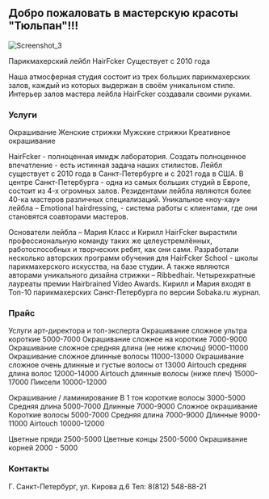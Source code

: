 ## Добро пожаловать в мастерскую красоты "Тюльпан"!!!
![Screenshot_3](https://user-images.githubusercontent.com/101971807/159163020-163d96b8-c62f-4416-a96a-e13b2850b647.png)

Парикмахерский лейбл HairFcker
Существует с 2010 года

Наша атмосферная студия состоит из трех больших парикмахерских залов,
каждый из которых выдержан в своём уникальном стиле.
Интерьер залов мастера лейбла HairFcker создавали своими руками.

### Услуги

Окрашивание
Женские стрижки
Мужские стрижки
Креативное окрашивание

HairFcker - полноценная имидж лаборатория. Создать полноценное впечатление - есть истинная задача наших стилистов. Лейбл существует с 2010 года в Санкт-Петербурге и с 2021 года в США. В центре Санкт-Петербурга - одна из самых больших студий в Европе, состоит из 4-х огромных залов. Резидентами лейбла являются более 40-ка мастеров различных специализаций. Уникальное «ноу-хау» лейбла – Emotional hairdressing, - система работы с клиентами, где они становятся соавторами мастеров.


Основатели лейбла – Мария Класс и Кирилл HairFcker вырастили профессиональную команду таких же целеустремлённых, работоспособных и творческих ребят, как они сами. Разработали несколько авторских программ обучения для HairFcker School - школы парикмахерского искусства, на базе студии. А также являются авторами уникального дизайна стрижки – Ribbedhair. Четырехкратные лауреаты премии Hairbrained Video Awards. Кирилл и Мария входят в Топ-10 парикмахерских Санкт-Петербурга по версии Sobaka.ru журнал.

### Прайс

Услуги арт-директора и топ-эксперта
Окрашивание сложное ультра короткие 5000-7000
Окрашивание сложное на короткие 7000-9000
Окрашивание сложное средняя длина (не ниже ключиц) 9000-11000
Окрашивание сложное длинные волосы 11000-13000
Окрашивание сложное очень длинные и густые волосы от 13000
Airtouch средняя длина волос 12000-14000
Airtouch длинные волосы (ниже плеч) 15000-17000
Пиксели 10000-12000

Окрашивание / ламинирование
В 1 тон короткие волосы 3000-5000
Средняя длина 5000-7000
Длинные 7000-9000
Сложное окрашивание 
Короткие волосы 5000-7000
Средняя длина 7000-9000
Длинные 9000-11000
Airtouch 10000-12000 

Цветные пряди 2500-5000 
Цветные концы 2500-5000 
Окрашивание корней 2000 - 5000

### Контакты

Г. Санкт-Петербург, ул. Кирова д.6 Тел: 8(812) 548-88-21

